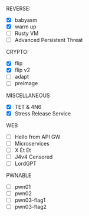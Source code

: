 REVERSE:
  - [x] babyasm
  - [x] warm up
  - [ ] Rusty VM
  - [ ] Advanced Persistent Threat

CRYPTO:
  - [x] flip
  - [x] flip v2
  - [ ] adapt
  - [ ] preimage

MISCELLANEOUS
  - [x] TET & 4N6
  - [x] Stress Release Service

WEB
  - [ ] Hello from API GW
  - [ ] Microservices
  - [ ] X Ét Ét
  - [ ] J4v4 Censored
  - [ ] LordGPT

PWNABLE
  - [ ] pwn01
  - [ ] pwn02
  - [ ] pwn03-flag1
  - [ ] pwn03-flag2
